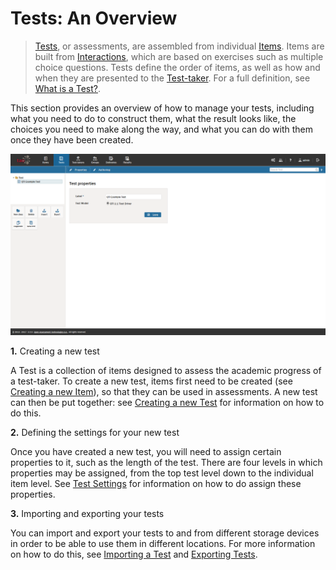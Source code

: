 # Tests: An Overview

>[Tests](../appendix/glossary.md#test), or assessments, are assembled from individual [Items](../appendix/glossary.md#item). Items are built from [Interactions](../appendix/glossary.md#interaction), which are based on exercises such as multiple choice questions. Tests define the order of items, as well as how and when they are presented to the [Test-taker](../appendix/glossary.md#test-taker). For a full definition, see [What is a Test?](../tests/what-is-a-test.md).


This section provides an overview of how to manage your tests, including what you need to do to construct them, what the result looks like, the choices you need to make along the way, and what you can do with them once they have been created.

![Tests in TAO](../resources/backend/tests/tests.png)

**1.** Creating a new test

A Test is a collection of items designed to assess the academic progress of a test-taker. To create a new test, items first need to be created (see [Creating a new Item](../items/creating-a-new-item.md)), so that they can be used in assessments. A new test can then be put together: see [Creating a new Test](../tests/creating-a-new-test.md) for information on how to do this.


**2.** Defining the settings for your new test

Once you have created a new test, you will need to assign certain properties to it, such as the length of the test. There are four levels in which properties may be assigned, from the top test level down to the individual item level. See [Test Settings](../tests/tests-settings.md) for information on how to do assign these properties.


**3.** Importing and exporting your tests

You can import and export your tests to and from different storage devices in order to be able to use them in different locations. For more information on how to do this, see [Importing a Test](../tests/importing-a-test.md) and [Exporting Tests](../tests/exporting-tests.md).
